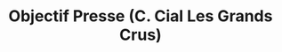 ---
title: "Objectif Presse (C. Cial Les Grands Crus)"
url: /chenove/objectif-presse-c-cial-les-grands-crus/
shop: Zeitungen
---